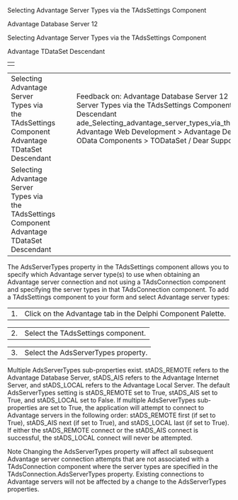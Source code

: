 Selecting Advantage Server Types via the TAdsSettings Component




Advantage Database Server 12  

Selecting Advantage Server Types via the TAdsSettings Component

Advantage TDataSet Descendant

|  |
| --- |
|  |

|  |  |  |  |  |
| --- | --- | --- | --- | --- |
| Selecting Advantage Server Types via the TAdsSettings Component  Advantage TDataSet Descendant |  |  | Feedback on: Advantage Database Server 12 - Selecting Advantage Server Types via the TAdsSettings Component Advantage TDataSet Descendant ade\_Selecting\_advantage\_server\_types\_via\_the\_tadssettings\_component Advantage Web Development > Advantage Delphi OData Client > Delphi OData Components > TODataSet / Dear Support Staff, |  |
| Selecting Advantage Server Types via the TAdsSettings Component  Advantage TDataSet Descendant |  |  |  |  |

The AdsServerTypes property in the TAdsSettings component allows you to specify which Advantage server type(s) to use when obtaining an Advantage server connection and not using a TAdsConnection component and specifying the server types in that TAdsConnection component. To add a TAdsSettings component to your form and select Advantage server types:

|  |  |
| --- | --- |
| 1. | Click on the Advantage tab in the Delphi Component Palette. |

|  |  |
| --- | --- |
| 2. | Select the TAdsSettings component. |

|  |  |
| --- | --- |
| 3. | Select the AdsServerTypes property. |

Multiple AdsServerTypes sub-properties exist. stADS\_REMOTE refers to the Advantage Database Server, stADS\_AIS refers to the Advantage Internet Server, and stADS\_LOCAL refers to the Advantage Local Server. The default AdsServerTypes setting is stADS\_REMOTE set to True, stADS\_AIS set to True, and stADS\_LOCAL set to False. If multiple AdsServerTypes sub-properties are set to True, the application will attempt to connect to Advantage servers in the following order: stADS\_REMOTE first (if set to True), stADS\_AIS next (if set to True), and stADS\_LOCAL last (if set to True). If either the stADS\_REMOTE connect or the stADS\_AIS connect is successful, the stADS\_LOCAL connect will never be attempted.

Note Changing the AdsServerTypes property will affect all subsequent Advantage server connection attempts that are not associated with a TAdsConnection component where the server types are specified in the TAdsConnection.AdsServerTypes property. Existing connections to Advantage servers will not be affected by a change to the AdsServerTypes properties.